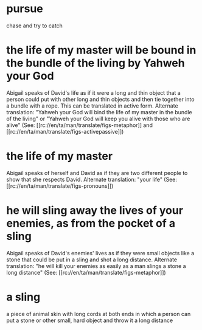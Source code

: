 # pursue

chase and try to catch

# the life of my master will be bound in the bundle of the living by Yahweh your God

Abigail speaks of David's life as if it were a long and thin object that a person could put with other long and thin objects and then tie together into a bundle with a rope. This can be translated in active form. Alternate translation: "Yahweh your God will bind the life of my master in the bundle of the living" or "Yahweh your God will keep you alive with those who are alive" (See: [[rc://en/ta/man/translate/figs-metaphor]] and [[rc://en/ta/man/translate/figs-activepassive]])

# the life of my master

Abigail speaks of herself and David as if they are two different people to show that she respects David. Alternate translation: "your life" (See: [[rc://en/ta/man/translate/figs-pronouns]])

# he will sling away the lives of your enemies, as from the pocket of a sling

Abigail speaks of David's enemies' lives as if they were small objects like a stone that could be put in a sling and shot a long distance. Alternate translation: "he will kill your enemies as easily as a man slings a stone a long distance" (See: [[rc://en/ta/man/translate/figs-metaphor]])

# a sling

a piece of animal skin with long cords at both ends in which a person can put a stone or other small, hard object and throw it a long distance

